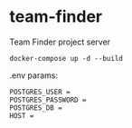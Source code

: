 # team-finder
Team Finder project server

```
docker-compose up -d --build
```
.env params:
```
POSTGRES_USER = 
POSTGRES_PASSWORD = 
POSTGRES_DB = 
HOST = 
```
